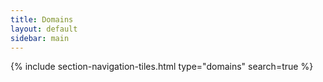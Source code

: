 ```yaml
---
title: Domains
layout: default
sidebar: main
---
```


{% include section-navigation-tiles.html type="domains" search=true %}